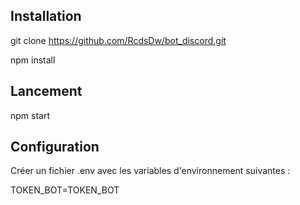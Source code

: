 ## Installation

git clone https://github.com/RcdsDw/bot_discord.git

npm install

## Lancement

npm start

## Configuration

Créer un fichier .env avec les variables d'environnement suivantes :

TOKEN_BOT=TOKEN_BOT
